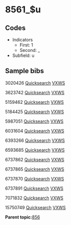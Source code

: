 # 8561\_$u

## Codes

-   Indicators
    -   First: 1
    -   Second: \_
-   Subfield: u

## Sample bibs

3020426 [Quicksearch](https://search.library.yale.edu/catalog/3020426) [VXWS](http://prodorbis.library.yale.edu:7014/vxws/GetHoldingsService?bibId=3020426)

3623742 [Quicksearch](https://search.library.yale.edu/catalog/3623742) [VXWS](http://prodorbis.library.yale.edu:7014/vxws/GetHoldingsService?bibId=3623742)

5159462 [Quicksearch](https://search.library.yale.edu/catalog/5159462) [VXWS](http://prodorbis.library.yale.edu:7014/vxws/GetHoldingsService?bibId=5159462)

5184425 [Quicksearch](https://search.library.yale.edu/catalog/5184425) [VXWS](http://prodorbis.library.yale.edu:7014/vxws/GetHoldingsService?bibId=5184425)

5987051 [Quicksearch](https://search.library.yale.edu/catalog/5987051) [VXWS](http://prodorbis.library.yale.edu:7014/vxws/GetHoldingsService?bibId=5987051)

6031604 [Quicksearch](https://search.library.yale.edu/catalog/6031604) [VXWS](http://prodorbis.library.yale.edu:7014/vxws/GetHoldingsService?bibId=6031604)

6393266 [Quicksearch](https://search.library.yale.edu/catalog/6393266) [VXWS](http://prodorbis.library.yale.edu:7014/vxws/GetHoldingsService?bibId=6393266)

6593685 [Quicksearch](https://search.library.yale.edu/catalog/6593685) [VXWS](http://prodorbis.library.yale.edu:7014/vxws/GetHoldingsService?bibId=6593685)

6737862 [Quicksearch](https://search.library.yale.edu/catalog/6737862) [VXWS](http://prodorbis.library.yale.edu:7014/vxws/GetHoldingsService?bibId=6737862)

6737865 [Quicksearch](https://search.library.yale.edu/catalog/6737865) [VXWS](http://prodorbis.library.yale.edu:7014/vxws/GetHoldingsService?bibId=6737865)

6737870 [Quicksearch](https://search.library.yale.edu/catalog/6737870) [VXWS](http://prodorbis.library.yale.edu:7014/vxws/GetHoldingsService?bibId=6737870)

6737891 [Quicksearch](https://search.library.yale.edu/catalog/6737891) [VXWS](http://prodorbis.library.yale.edu:7014/vxws/GetHoldingsService?bibId=6737891)

7071832 [Quicksearch](https://search.library.yale.edu/catalog/7071832) [VXWS](http://prodorbis.library.yale.edu:7014/vxws/GetHoldingsService?bibId=7071832)

15750749 [Quicksearch](https://search.library.yale.edu/catalog/15750749) [VXWS](http://prodorbis.library.yale.edu:7014/vxws/GetHoldingsService?bibId=15750749)

**Parent topic:**[856](../../tags/856/856.md)

